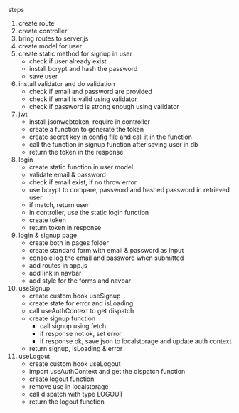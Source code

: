 steps
1. create route
2. create controller
3. bring routes to server.js
4. create model for user
5. create static method for signup in user
	- check if user already exist
	- install bcrypt and hash the password
	- save user
6. install validator and do validation
	- check if email and password are provided
	- check if email is valid using validator
	- check if password is strong enough using validator
7. jwt
	- install jsonwebtoken, require in controller
	- create a function to generate the token
	- create secret key in config file and call it in the function
	- call the function in signup function after saving user in db
	- return the token in the response
8. login
	- create static function in user model
	- validate email & password
	- check if email exist, if no throw error
	- use bcrypt to compare, password and hashed password in retrieved user
	- if match, return user
	- in controller, use the static login function
	- create token
	- return token in response
9. login & signup page
	- create both in pages folder
	- create standard form with email & password as input
	- console log the email and password when submitted
	- add routes in app.js
	- add link in navbar
	- add style for the forms and navbar
10. useSignup
	- create custom hook useSignup
	- create state for error and isLoading
	- call useAuthContext to get dispatch
	- create signup function
		- call signup using fetch
		- if response not ok, set error 
		- if response ok, save json to localstorage and update auth context
	- return signup, isLoading & error
11. useLogout
	- create custom hook useLogout
	- import useAuthContext and get the dispatch function
	- create logout function
	- remove use in localstorage
	- call dispatch with type LOGOUT
	- return the logout function
